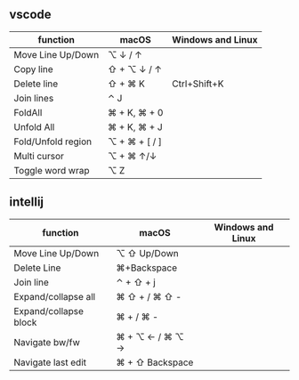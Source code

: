 
## vscode 

| function           | macOS         | Windows and Linux |
| ------------------ | ------------- | ----------------- |
| Move Line Up/Down  | ⌥ ↓ / ↑       |                   |
| Copy line          | ⇧ + ⌥ ↓ / ↑   |                   |
| Delete line        | ⇧ + ⌘ K       | Ctrl+Shift+K      |
| Join lines         | ⌃ J           |                   |
| FoldAll            | ⌘ + K, ⌘ + 0  |                   |
| Unfold All         | ⌘ + K, ⌘ + J  |                   |
| Fold/Unfold region | ⌥ + ⌘ + [ / ] |                   |
| Multi cursor       | ⌥ + ⌘ ↑/↓     |                   |
| Toggle word wrap   | ⌥ Z           |                   |



## intellij
| function              | macOS           | Windows and Linux |
| --------------------- | --------------- | ----------------- |
| Move Line Up/Down     | ⌥ ⇧ Up/Down     |                   |
| Delete Line           | ⌘+Backspace     |                   |
| Join line             | ⌃ + ⇧ + j       |                   |
| Expand/collapse all   | ⌘ ⇧ + / ⌘ ⇧ -   |                   |
| Expand/collapse block | ⌘ + / ⌘ -       |                   |
| Navigate bw/fw        | ⌘ + ⌥ ← / ⌘ ⌥ → |                   |
| Navigate last edit    | ⌘ + ⇧ Backspace |                   |